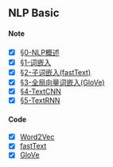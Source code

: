 ## NLP Basic

#### Note

- [x] [§0-NLP概述](https://github.com/oraccc/NLP-Basic/blob/master/note/0-NLP%E6%A6%82%E8%BF%B0.md)
- [x] [§1-词嵌入](https://github.com/oraccc/NLP-Basic/blob/master/note/1-%E8%AF%8D%E5%B5%8C%E5%85%A5.md)
- [x] [§2-子词嵌入(fastText)](https://github.com/oraccc/NLP-Basic/blob/master/note/2-%E5%AD%90%E8%AF%8D%E5%B5%8C%E5%85%A5.md)
- [x] [§3-全局向量词嵌入(GloVe)](https://github.com/oraccc/NLP-Basic/blob/master/note/3-%E5%85%A8%E5%B1%80%E5%90%91%E9%87%8F%E8%AF%8D%E5%B5%8C%E5%85%A5.md)
- [x] [§4-TextCNN](https://github.com/oraccc/NLP-Basic/blob/master/note/4-TextCNN.md)
- [x] [§5-TextRNN](https://github.com/oraccc/NLP-Basic/blob/master/note/5-TextRNN.md)

#### Code

- [x] [Word2Vec](https://github.com/oraccc/NLP-Basic/blob/master/code/1-word-embedding.ipynb)
- [x] [fastText](https://github.com/oraccc/NLP-Basic/blob/master/code/2-fasttext.ipynb)
- [x] [GloVe](https://github.com/oraccc/NLP-Basic/blob/master/code/3-glove.ipynb)